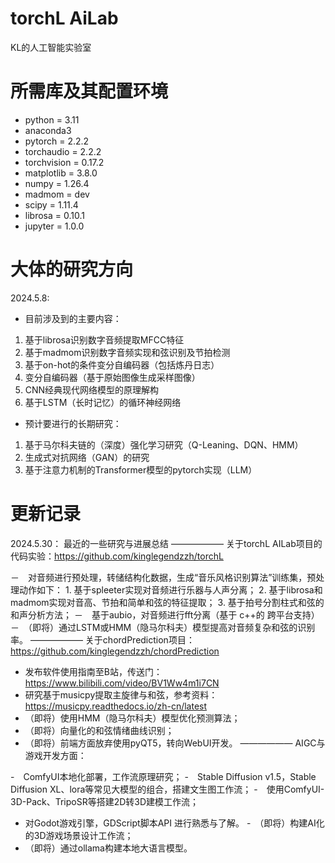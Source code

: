 torchL AiLab
=======
KL的人工智能实验室

所需库及其配置环境
=======
- python = 3.11
- anaconda3
- pytorch = 2.2.2
- torchaudio = 2.2.2
- torchvision = 0.17.2
- matplotlib = 3.8.0
- numpy = 1.26.4
- madmom = dev
- scipy = 1.11.4
- librosa = 0.10.1
- jupyter = 1.0.0

大体的研究方向
======
2024.5.8:
- 目前涉及到的主要内容：
1. 基于librosa识别数字音频提取MFCC特征
2. 基于madmom识别数字音频实现和弦识别及节拍检测
3. 基于on-hot的条件变分自编码器（包括炼丹日志）
4. 变分自编码器（基于原始图像生成采样图像）
5. CNN经典现代网络模型的原理解构
6. 基于LSTM（长时记忆）的循环神经网络

- 预计要进行的长期研究：
1. 基于马尔科夫链的（深度）强化学习研究（Q-Leaning、DQN、HMM）
2. 生成式对抗网络（GAN）的研究
3. 基于注意力机制的Transformer模型的pytorch实现（LLM）

更新记录
======
2024.5.30：
最近的一些研究与进展总结
——————
关于torchL AILab项目的代码实验：https://github.com/kinglegendzzh/torchL

－　对音频进行预处理，转储结构化数据，生成“音乐风格识别算法”训练集，预处理动作如下：
    1. 基于spleeter实现对音频进行乐器与人声分离；
    2. 基于librosa和madmom实现对音高、节拍和简单和弦的特征提取；
    3. 基于拍号分割柱式和弦的和声分析方法；
－　基于aubio，对音频进行fft分离（基于 c++的 跨平台支持）
－　（即将）通过LSTM或HMM（隐马尔科夫）模型提高对音频复杂和弦的识别率。
——————
关于chordPrediction项目：https://github.com/kinglegendzzh/chordPrediction

- 发布软件使用指南至B站，传送门：https://www.bilibili.com/video/BV1Ww4m1i7CN
- 研究基于musicpy提取主旋律与和弦，参考资料：https://musicpy.readthedocs.io/zh-cn/latest
- （即将）使用HMM（隐马尔科夫）模型优化预测算法；
- （即将）向量化的和弦情绪曲线识别；
- （即将）前端方面放弃使用pyQT5，转向WebUI开发。
——————
AIGC与游戏开发方面：

-　ComfyUI本地化部署，工作流原理研究；
-　Stable Diffusion v1.5，Stable Diffusion XL、lora等常见大模型的组合，搭建文生图工作流；
-　使用ComfyUI-3D-Pack、TripoSR等搭建2D转3D建模工作流；
- 对Godot游戏引擎，GDScript脚本API 进行熟悉与了解。
-　（即将）构建AI化的3D游戏场景设计工作流；
- （即将）通过ollama构建本地大语言模型。
